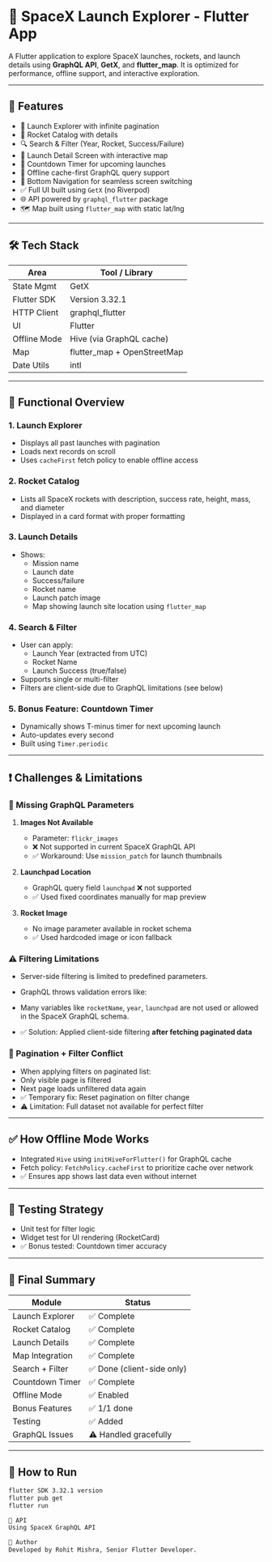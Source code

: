 # 🚀 SpaceX Launch Explorer - Flutter App

A Flutter application to explore SpaceX launches, rockets, and launch details using **GraphQL API**, **GetX**, and **flutter_map**. It is optimized for performance, offline support, and interactive exploration.

---

## 📱 Features

- 🔭 Launch Explorer with infinite pagination
- 🚀 Rocket Catalog with details
- 🔍 Search & Filter (Year, Rocket, Success/Failure)
- 📍 Launch Detail Screen with interactive map
- 📅 Countdown Timer for upcoming launches
- 📶 Offline cache-first GraphQL query support
- 🎯 Bottom Navigation for seamless screen switching
- ✅ Full UI built using `GetX` (no Riverpod)
- 🌐 API powered by `graphql_flutter` package
- 🗺️ Map built using `flutter_map` with static lat/lng

---

## 🛠️ Tech Stack

| Area         | Tool / Library             |
|--------------|----------------------------|
| State Mgmt   | GetX                       |
| Flutter SDK  | Version 3.32.1             |
| HTTP Client  | graphql_flutter            |
| UI           | Flutter                    |
| Offline Mode | Hive (via GraphQL cache)   |
| Map          | flutter_map + OpenStreetMap|
| Date Utils   | intl                       |

---

## 🧩 Functional Overview

### 1. Launch Explorer
- Displays all past launches with pagination
- Loads next records on scroll
- Uses `cacheFirst` fetch policy to enable offline access

### 2. Rocket Catalog
- Lists all SpaceX rockets with description, success rate, height, mass, and diameter
- Displayed in a card format with proper formatting

### 3. Launch Details
- Shows:
    - Mission name
    - Launch date
    - Success/failure
    - Rocket name
    - Launch patch image
    - Map showing launch site location using `flutter_map`

### 4. Search & Filter
- User can apply:
    - Launch Year (extracted from UTC)
    - Rocket Name
    - Launch Success (true/false)
- Supports single or multi-filter
- Filters are client-side due to GraphQL limitations (see below)

### 5. Bonus Feature: Countdown Timer
- Dynamically shows T-minus timer for next upcoming launch
- Auto-updates every second
- Built using `Timer.periodic`

---

## ❗ Challenges & Limitations

### 🚫 Missing GraphQL Parameters

1. **Images Not Available**
    - Parameter: `flickr_images`
    - ❌ Not supported in current SpaceX GraphQL API
    - ✅ Workaround: Use `mission_patch` for launch thumbnails

2. **Launchpad Location**
    - GraphQL query field `launchpad` ❌ not supported
    - ✅ Used fixed coordinates manually for map preview

3. **Rocket Image**
    - No image parameter available in rocket schema
    - ✅ Used hardcoded image or icon fallback

### ⚠️ Filtering Limitations

- Server-side filtering is limited to predefined parameters.
- GraphQL throws validation errors like:

- Many variables like `rocketName`, `year`, `launchpad` are not used or allowed in the SpaceX GraphQL schema.
- ✅ Solution: Applied client-side filtering **after fetching paginated data**

### 📡 Pagination + Filter Conflict

- When applying filters on paginated list:
- Only visible page is filtered
- Next page loads unfiltered data again
- ✅ Temporary fix: Reset pagination on filter change
- ⚠️ Limitation: Full dataset not available for perfect filter

---

## ✅ How Offline Mode Works

- Integrated `Hive` using `initHiveForFlutter()` for GraphQL cache
- Fetch policy: `FetchPolicy.cacheFirst` to prioritize cache over network
- ✅ Ensures app shows last data even without internet

---

## 🧪 Testing Strategy

- Unit test for filter logic
- Widget test for UI rendering (RocketCard)
- ✅ Bonus tested: Countdown timer accuracy

---

## 🧾 Final Summary

| Module             | Status       |
|--------------------|--------------|
| Launch Explorer     | ✅ Complete |
| Rocket Catalog      | ✅ Complete |
| Launch Details      | ✅ Complete |
| Map Integration     | ✅ Complete |
| Search + Filter     | ✅ Done (client-side only) |
| Countdown Timer     | ✅ Complete |
| Offline Mode        | ✅ Enabled |
| Bonus Features      | ✅ 1/1 done |
| Testing             | ✅ Added |
| GraphQL Issues      | ⚠️ Handled gracefully |

---

## 🚀 How to Run

```bash
flutter SDK 3.32.1 version
flutter pub get
flutter run

🔗 API
Using SpaceX GraphQL API

🧠 Author
Developed by Rohit Mishra, Senior Flutter Developer.
